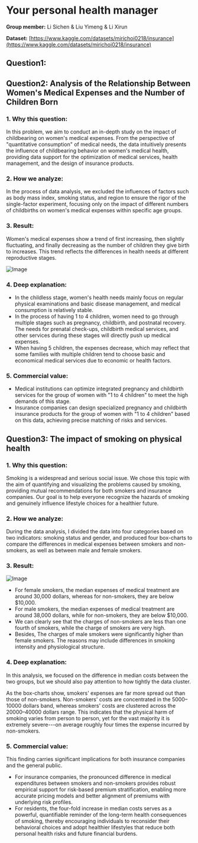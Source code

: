 # Your personal health manager

**Group member:** Li Sichen & Liu Yimeng & Li Xirun

**Dataset:** [https://www.kaggle.com/datasets/mirichoi0218/insurance](https://www.kaggle.com/datasets/mirichoi0218/insurance)

## Question1: 

## Question2: Analysis of the Relationship Between Women's Medical Expenses and the Number of Children Born

### 1. Why this question:

In this problem, we aim to conduct an in-depth study on the impact of childbearing on women's medical expenses. From the perspective of "quantitative consumption" of medical needs, the data intuitively presents the influence of childbearing behavior on women's medical health, providing data support for the optimization of medical services, health management, and the design of insurance products.

### 2. How we analyze:

In the process of data analysis, we excluded the influences of factors such as body mass index, smoking status, and region to ensure the rigor of the single-factor experiment, focusing only on the impact of different numbers of childbirths on women's medical expenses within specific age groups.

### 3. Result:

Women's medical expenses show a trend of first increasing, then slightly fluctuating, and finally decreasing as the number of children they give birth to increases. This trend reflects the differences in health needs at different reproductive stages.

![Image](media/image1.png)

### 4. Deep explanation:

- In the childless stage, women's health needs mainly focus on regular physical examinations and basic disease management, and medical consumption is relatively stable.
- In the process of having 1 to 4 children, women need to go through multiple stages such as pregnancy, childbirth, and postnatal recovery. The needs for prenatal check-ups, childbirth medical services, and other services during these stages will directly push up medical expenses.
- When having 5 children, the expenses decrease, which may reflect that some families with multiple children tend to choose basic and economical medical services due to economic or health factors.

### 5. Commercial value:

- Medical institutions can optimize integrated pregnancy and childbirth services for the group of women with "1 to 4 children" to meet the high demands of this stage.
- Insurance companies can design specialized pregnancy and childbirth insurance products for the group of women with "1 to 4 children" based on this data, achieving precise matching of risks and services.

## Question3: The impact of smoking on physical health

### 1. Why this question:

Smoking is a widespread and serious social issue. We chose this topic with the aim of quantifying and visualizing the problems caused by smoking, providing mutual recommendations for both smokers and insurance companies. Our goal is to help everyone recognize the hazards of smoking and genuinely influence lifestyle choices for a healthier future.

### 2. How we analyze:

During the data analysis, I divided the data into four categories based on two indicators: smoking status and gender, and produced four box-charts to compare the differences in medical expenses between smokers and non-smokers, as well as between male and female smokers.

### 3. Result:

![Image](media/image2.png)

- For female smokers, the median expenses of medical treatment are around 30,000 dollars, whereas for non-smokers, they are below $10,000.
- For male smokers, the median expenses of medical treatment are around 38,000 dollars, while for non-smokers, they are below $10,000.
- We can clearly see that the charges of non-smokers are less than one fourth of smokers, while the charge of smokers are very high.
- Besides, The charges of male smokers were significantly higher than female smokers. The reasons may include differences in smoking intensity and physiological structure.

### 4. Deep explanation:

In this analysis, we focused on the difference in median costs between the two groups, but we should also pay attention to how tightly the data cluster.

As the box-charts show, smokers' expenses are far more spread out than those of non-smokers. Non-smokers' costs are concentrated in the 5000–10000 dollars band, whereas smokers' costs are clustered across the 20000–40000 dollars range. This indicates that the physical harm of smoking varies from person to person, yet for the vast majority it is extremely severe---on average roughly four times the expense incurred by non-smokers.

### 5. Commercial value:

This finding carries significant implications for both insurance companies and the general public.

- For insurance companies, the pronounced difference in medical expenditures between smokers and non-smokers provides robust empirical support for risk-based premium stratification, enabling more accurate pricing models and better alignment of premiums with underlying risk profiles.
- For residents, the four-fold increase in median costs serves as a powerful, quantifiable reminder of the long-term health consequences of smoking, thereby encouraging individuals to reconsider their behavioral choices and adopt healthier lifestyles that reduce both personal health risks and future financial burdens.